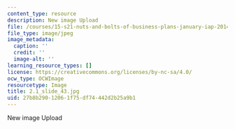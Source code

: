 ```yaml
---
content_type: resource
description: New image Upload
file: /courses/15-s21-nuts-and-bolts-of-business-plans-january-iap-2014/27b8b29012061f75df74442d2b25a9b1_2.1_slide_43.jpg
file_type: image/jpeg
image_metadata:
  caption: ''
  credit: ''
  image-alt: ''
learning_resource_types: []
license: https://creativecommons.org/licenses/by-nc-sa/4.0/
ocw_type: OCWImage
resourcetype: Image
title: 2.1_slide_43.jpg
uid: 27b8b290-1206-1f75-df74-442d2b25a9b1
---
```

New image Upload